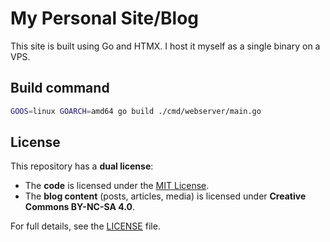 # My Personal Site/Blog

This site is built using Go and HTMX. I host it myself as a single binary on a
VPS.

## Build command

```sh
GOOS=linux GOARCH=amd64 go build ./cmd/webserver/main.go
```

## License

This repository has a **dual license**:

- The **code** is licensed under the [MIT License](LICENSE).
- The **blog content** (posts, articles, media) is licensed under **Creative Commons BY-NC-SA 4.0**.

For full details, see the [LICENSE](LICENSE) file.
